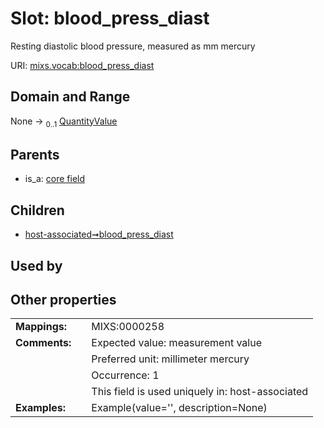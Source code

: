 
# Slot: blood_press_diast


Resting diastolic blood pressure, measured as mm mercury

URI: [mixs.vocab:blood_press_diast](https://w3id.org/mixs/vocab/blood_press_diast)


## Domain and Range

None &#8594;  <sub>0..1</sub> [QuantityValue](QuantityValue.md)

## Parents

 *  is_a: [core field](core_field.md)

## Children

 *  [host-associated➞blood_press_diast](host_associated_blood_press_diast.md)

## Used by


## Other properties

|  |  |  |
| --- | --- | --- |
| **Mappings:** | | MIXS:0000258 |
| **Comments:** | | Expected value: measurement value |
|  | | Preferred unit: millimeter mercury |
|  | | Occurrence: 1 |
|  | | This field is used uniquely in: host-associated |
| **Examples:** | | Example(value='', description=None) |

